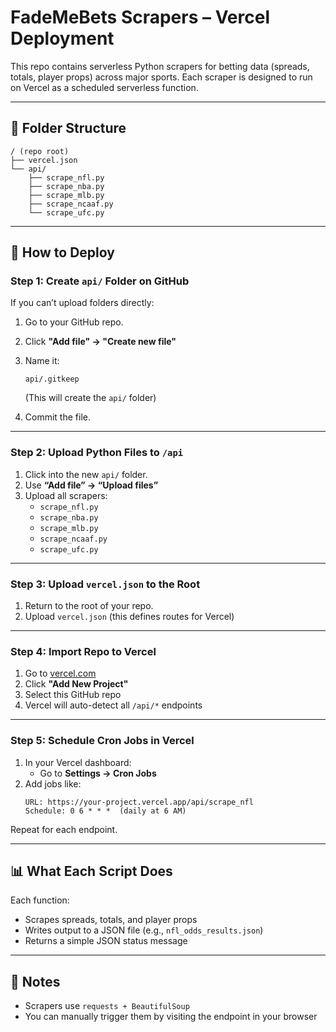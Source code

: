 # FadeMeBets Scrapers – Vercel Deployment

This repo contains serverless Python scrapers for betting data (spreads, totals, player props) across major sports. Each scraper is designed to run on Vercel as a scheduled serverless function.

---

## 📁 Folder Structure

```
/ (repo root)
├── vercel.json
└── api/
    ├── scrape_nfl.py
    ├── scrape_nba.py
    ├── scrape_mlb.py
    ├── scrape_ncaaf.py
    └── scrape_ufc.py
```

---

## 🚀 How to Deploy

### Step 1: Create `api/` Folder on GitHub

If you can’t upload folders directly:

1. Go to your GitHub repo.
2. Click **"Add file" → "Create new file"**
3. Name it:
   ```
   api/.gitkeep
   ```
   (This will create the `api/` folder)

4. Commit the file.

---

### Step 2: Upload Python Files to `/api`

1. Click into the new `api/` folder.
2. Use **“Add file” → “Upload files”**
3. Upload all scrapers:
   - `scrape_nfl.py`
   - `scrape_nba.py`
   - `scrape_mlb.py`
   - `scrape_ncaaf.py`
   - `scrape_ufc.py`

---

### Step 3: Upload `vercel.json` to the Root

1. Return to the root of your repo.
2. Upload `vercel.json` (this defines routes for Vercel)

---

### Step 4: Import Repo to Vercel

1. Go to [vercel.com](https://vercel.com)
2. Click **"Add New Project"**
3. Select this GitHub repo
4. Vercel will auto-detect all `/api/*` endpoints

---

### Step 5: Schedule Cron Jobs in Vercel

1. In your Vercel dashboard:
   - Go to **Settings → Cron Jobs**
2. Add jobs like:
   ```
   URL: https://your-project.vercel.app/api/scrape_nfl
   Schedule: 0 6 * * *  (daily at 6 AM)
   ```

Repeat for each endpoint.

---

## 📊 What Each Script Does

Each function:
- Scrapes spreads, totals, and player props
- Writes output to a JSON file (e.g., `nfl_odds_results.json`)
- Returns a simple JSON status message

---

## 🧠 Notes

- Scrapers use `requests + BeautifulSoup`
- You can manually trigger them by visiting the endpoint in your browser
